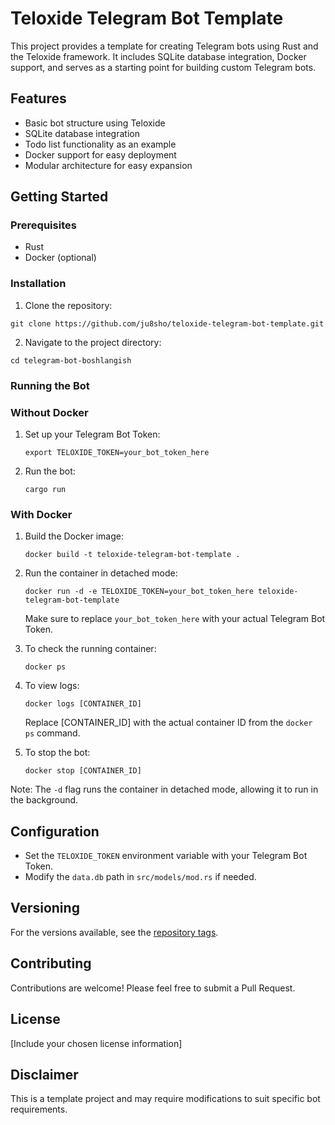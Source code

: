 # Teloxide Telegram Bot Template

This project provides a template for creating Telegram bots using Rust and the Teloxide framework. It includes SQLite database integration, Docker support, and serves as a starting point for building custom Telegram bots.

## Features

- Basic bot structure using Teloxide
- SQLite database integration
- Todo list functionality as an example
- Docker support for easy deployment
- Modular architecture for easy expansion

## Getting Started

### Prerequisites

- Rust
- Docker (optional)

### Installation

1. Clone the repository:
```
git clone https://github.com/ju8sho/teloxide-telegram-bot-template.git
```
2. Navigate to the project directory:
```
cd telegram-bot-boshlangish
```

### Running the Bot

### Without Docker

1. Set up your Telegram Bot Token:
   ```
   export TELOXIDE_TOKEN=your_bot_token_here
   ```
2. Run the bot:
   ```
   cargo run
   ```

### With Docker

1. Build the Docker image:
   ```
   docker build -t teloxide-telegram-bot-template .
   ```
2. Run the container in detached mode:
   ```
   docker run -d -e TELOXIDE_TOKEN=your_bot_token_here teloxide-telegram-bot-template
   ```

   Make sure to replace `your_bot_token_here` with your actual Telegram Bot Token.

3. To check the running container:
   ```
   docker ps
   ```

4. To view logs:
   ```
   docker logs [CONTAINER_ID]
   ```
   Replace [CONTAINER_ID] with the actual container ID from the `docker ps` command.

5. To stop the bot:
   ```
   docker stop [CONTAINER_ID]
   ```

Note: The `-d` flag runs the container in detached mode, allowing it to run in the background.

## Configuration

- Set the `TELOXIDE_TOKEN` environment variable with your Telegram Bot Token.
- Modify the `data.db` path in `src/models/mod.rs` if needed.

## Versioning

For the versions available, see the [repository tags](https://github.com/ju8sho/teloxide-telegram-bot-template/tags).


## Contributing

Contributions are welcome! Please feel free to submit a Pull Request.

## License

[Include your chosen license information]

## Disclaimer

This is a template project and may require modifications to suit specific bot requirements.

